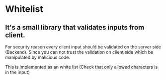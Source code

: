 # Whitelist

## It's a small library that validates inputs from client.

For security reason every client input should be validated on the server side (Backend).
Since you can not trust the validation on client side which be manipulated by malicious code.

This is implemented as an white list (Check that only allowed characters is in the input)

